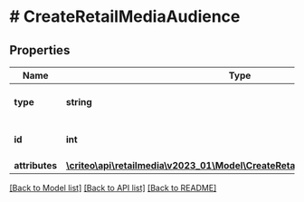 # # CreateRetailMediaAudience

## Properties

Name | Type | Description | Notes
------------ | ------------- | ------------- | -------------
**type** | **string** | the name of the entity type |
**id** | **int** | Unique ID of this audience. |
**attributes** | [**\criteo\api\retailmedia\v2023_01\Model\CreateRetailMediaAudienceAttributes**](CreateRetailMediaAudienceAttributes.md) |  |

[[Back to Model list]](../../README.md#models) [[Back to API list]](../../README.md#endpoints) [[Back to README]](../../README.md)
